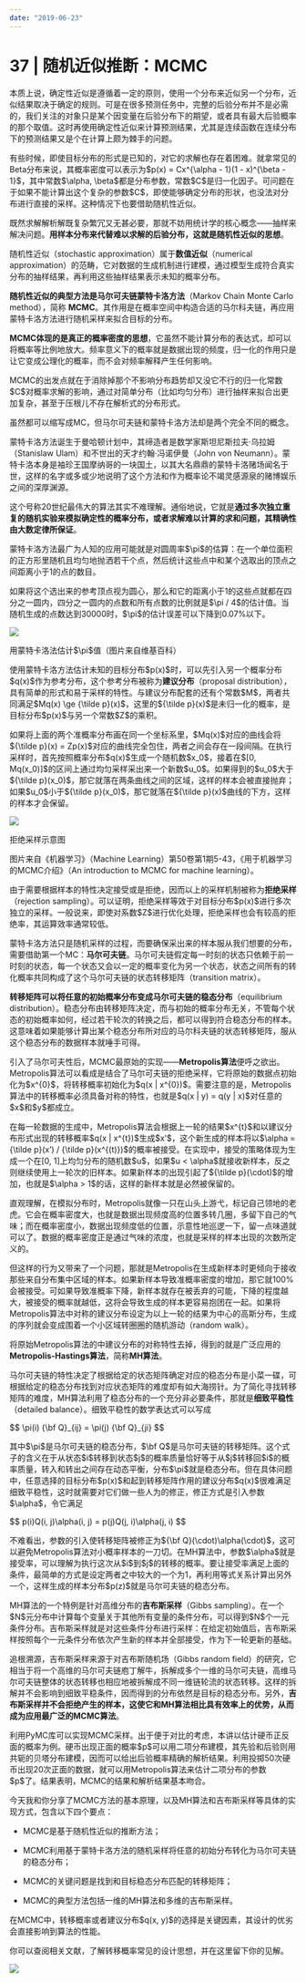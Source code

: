 ```yaml
---
date: "2019-06-23"
---  
```

      
# 37 | 随机近似推断：MCMC
本质上说，确定性近似是遵循着一定的原则，使用一个分布来近似另一个分布，近似结果取决于确定的规则。可是在很多预测任务中，完整的后验分布并不是必需的，我们关注的对象只是某个因变量在后验分布下的期望，或者具有最大后验概率的那个取值。这时再使用确定性近似来计算预测结果，尤其是连续函数在连续分布下的预测结果又是个在计算上颇为棘手的问题。

有些时候，即使目标分布的形式是已知的，对它的求解也存在着困难。就拿常见的Beta分布来说，其概率密度可以表示为\$p\(x\) = Cx\^\{\\alpha \- 1\}\(1 \- x\)\^\{\\beta \- 1\}\$，其中常数\$\\alpha, \\beta\$都是分布参数，常数\$C\$是归一化因子。可问题在于如果不能计算出这个复杂的参数\$C\$，即使能够确定分布的形状，也没法对分布进行直接的采样。这种情况下也要借助随机性近似。

既然求解解析解既复杂繁冗又无甚必要，那就不妨用统计学的核心概念——抽样来解决问题。**用样本分布来代替难以求解的后验分布，这就是随机性近似的思想**。

随机性近似（stochastic approximation）属于**数值近似**（numerical approximation）的范畴，它对数据的生成机制进行建模，通过模型生成符合真实分布的抽样结果，再利用这些抽样结果表示未知的概率分布。

<!-- [[[read_end]]] -->

**随机性近似的典型方法是马尔可夫链蒙特卡洛方法**（Markov Chain Monte Carlo method），简称 **MCMC**。其作用是在概率空间中构造合适的马尔科夫链，再应用蒙特卡洛方法进行随机采样来拟合目标的分布。

**MCMC体现的是真正的概率密度的思想**，它虽然不能计算分布的表达式，却可以将概率等比例地放大。频率意义下的概率就是数据出现的频度，归一化的作用只是让它变成公理化的概率，而不会对频率解释产生任何影响。

MCMC的出发点就在于消除掉那个不影响分布趋势却又没它不行的归一化常数\$C\$对概率求解的影响，通过对简单分布（比如均匀分布）进行抽样来拟合出更加复杂，甚至于压根儿不存在解析式的分布形式。

虽然都可以缩写成MC，但马尔可夫链和蒙特卡洛方法却是两个完全不同的概念。

蒙特卡洛方法诞生于曼哈顿计划中，其缔造者是数学家斯坦尼斯拉夫·乌拉姆（Stanislaw Ulam）和不世出的天才约翰·冯诺伊曼（John von Neumann）。蒙特卡洛本身是袖珍王国摩纳哥的一块国土，以其大名鼎鼎的蒙特卡洛赌场闻名于世，这样的名字或多或少地说明了这个方法和作为概率论不竭灵感源泉的赌博娱乐之间的深厚渊源。

这个号称20世纪最伟大的算法其实不难理解。通俗地说，它就是**通过多次独立重复的随机实验来模拟确定性的概率分布，或者求解难以计算的求和问题，其精确性由大数定律所保证**。

蒙特卡洛方法最广为人知的应用可能就是对圆周率\$\\pi\$的估算：在一个单位面积的正方形里随机且均匀地抛洒若干个点，然后统计这些点中和某个选取出的顶点之间距离小于1的点的数目。

如果将这个选出来的参考顶点视为圆心，那么和它的距离小于1的这些点就都在四分之一圆内，四分之一圆内的点数和所有点数的比例就是\$\\pi / 4\$的估计值。当随机生成的点数达到30000时，\$\\pi\$的估计误差可以下降到0.07\%以下。

![](./httpsstatic001geekbangorgresourceimageeb7aeb0945aa2185df958f4568e58300e77a.gif)

用蒙特卡洛法估计\$\\pi\$值（图片来自维基百科）

使用蒙特卡洛方法估计未知的目标分布\$p\(x\)\$时，可以先引入另一个概率分布\$q\(x\)\$作为参考分布，这个参考分布被称为**建议分布**（proposal distribution），具有简单的形式和易于采样的特性。与建议分布配套的还有个常数\$M\$，两者共同满足\$Mq\(x\) \\ge \{\\tilde p\}\(x\)\$，这里的\$\{\\tilde p\}\(x\)\$是未归一化的概率，是目标分布\$p\(x\)\$与另一个常数\$Z\$的乘积。

如果将上面的两个准概率分布画在同一个坐标系里，\$Mq\(x\)\$对应的曲线会将\$\{\\tilde p\}\(x\) = Zp\(x\)\$对应的曲线完全包住，两者之间会存在一段间隔。在执行采样时，首先按照概率分布\$q\(x\)\$生成一个随机数\$x\_0\$，接着在\$\[0, Mq\(x\_0\)\]\$的区间上通过均匀采样采出来一个新数\$u\_0\$。如果得到的\$u\_0\$大于\$\{\\tilde p\}\(x\_0\)\$，那它就落在两条曲线之间的区域，这样的样本会被直接抛弃；如果\$u\_0\$小于\$\{\\tilde p\}\(x\_0\)\$，那它就落在\$\{\\tilde p\}\(x\)\$曲线的下方，这样的样本才会保留。

![](./httpsstatic001geekbangorgresourceimage34bd34ccdb2c4ff5b1cd36db6c53cee6d3bd.png)

拒绝采样示意图

图片来自《机器学习》（Machine Learning）第50卷第1期5-43，《用于机器学习的MCMC介绍》（An introduction to MCMC for machine learning）。

由于需要根据样本的特性决定接受或是拒绝，因而以上的采样机制被称为**拒绝采样**（rejection sampling）。可以证明，拒绝采样等效于对目标分布\$p\(x\)\$进行多次独立的采样。一般说来，即使对系数\$Z\$进行优化处理，拒绝采样也会有较高的拒绝率，其运算效率通常较低。

蒙特卡洛方法只是随机采样的过程，而要确保采出来的样本服从我们想要的分布，需要借助第一个MC：**马尔可夫链**。马尔可夫链假定每一时刻的状态只依赖于前一时刻的状态，每一个状态又会以一定的概率变化为另一个状态，状态之间所有的转化概率共同构成了这个马尔可夫链的状态转移矩阵（transition matrix）。

**转移矩阵可以将任意的初始概率分布变成马尔可夫链的稳态分布**（equilibrium distribution）。稳态分布由转移矩阵决定，而与初始的概率分布无关，不管每个状态的初始概率如何，经过若干轮次的转换之后，都可以得到符合稳态分布的样本。这意味着如果能够计算出某个稳态分布所对应的马尔科夫链的状态转移矩阵，服从这个稳态分布的数据样本就唾手可得。

引入了马尔可夫性后，MCMC最原始的实现——**Metropolis算法**便呼之欲出。Metropolis算法可以看成是结合了马尔可夫链的拒绝采样，它将原始的数据点初始化为\$x\^\{0\}\$，将转移概率初始化为\$q\(x | x\^\{0\}\)\$。需要注意的是，Metropolis算法中的转移概率必须具备对称的特性，也就是\$q\(x | y\) = q\(y | x\)\$对任意的\$x\$和\$y\$都成立。

在每一轮数据的生成中，Metropolis算法会根据上一轮的结果\$x\^\{t\}\$和以建议分布形式出现的转移概率\$q\(x | x\^\{t\}\)\$生成\$x’\$，这个新生成的样本将以\$\\alpha = \{\\tilde p\}\(x’\) / \{\\tilde p\}\(x\^\{\(t\)\}\)\$的概率被接受。在实现中，接受的策略体现为生成一个在\[0, 1\]上均匀分布的随机数\$u\$，如果\$u \< \\alpha\$就接收新样本，反之则继续使用上一轮次的旧样本。如果新样本的出现引起了\$\{\\tilde p\}\(\\cdot\)\$的增加，也就是\$\\alpha > 1\$的话，这样的新样本就是必然被保留的。

直观理解，在模拟分布时，Metropolis就像一只在山头上游弋，标记自己领地的老虎。它会在概率密度大，也就是数据出现频度高的位置多转几圈，多留下自己的气味；而在概率密度小，数据出现频度低的位置，示意性地巡逻一下，留一点味道就可以了。数据的概率密度正是通过气味的浓度，也就是采样的样本出现的次数所定义的。

但这样的行为又带来了一个问题，那就是Metropolis在生成新样本时更倾向于接收那些来自分布集中区域的样本。如果新样本导致准概率密度的增加，那它就100\%会被接受。可如果导致准概率下降，新样本就存在被丢弃的可能，下降的程度越大，被接受的概率就越低，这将会导致生成的样本更容易抱团在一起。如果将Metropolis算法中对称的建议分布设定为以上一轮的结果为中心的高斯分布，生成的序列就会变成围着一个小区域转圈圈的随机游动（random walk）。

将原始Metropolis算法的中建议分布的对称特性去掉，得到的就是广泛应用的**Metropolis-Hastings算法**，简称**MH算法**。

马尔可夫链的特性决定了根据给定的状态矩阵确定对应的稳态分布是小菜一碟，可根据给定的稳态分布找到对应状态矩阵的难度却有如大海捞针。为了简化寻找转移矩阵的难度，MH算法利用了稳态分布的一个充分非必要条件，那就是**细致平稳性**（detailed balance）。细致平稳性的数学表达式可以写成

\$\$ \\pi\(i\) \{\\bf Q\}\_\{ij\} = \\pi\(j\) \{\\bf Q\}\_\{ji\} \$\$

其中\$\\pi\$是马尔可夫链的稳态分布，\$\\bf Q\$是马尔可夫链的转移矩阵。这个式子的含义在于从状态\$i\$转移到状态\$j\$的概率质量恰好等于从\$j\$转移回\$i\$的概率质量，转入和转出之间存在动态平衡，分布\$\\pi\$就是稳态分布。但在具体问题中，任意选择的目标分布\$p\(x\)\$和起到转移矩阵作用的建议分布\$q\(x\)\$很难满足细致平稳性，这时就需要对它们做一些人为的修正，修正方式是引入参数\$\\alpha\$，令它满足

\$\$ p\(i\)Q\(i, j\)\\alpha\(i, j\) = p\(j\)Q\(j, i\)\\alpha\(j, i\) \$\$

不难看出，参数的引入使转移矩阵被修正为\$\{\\bf Q\}\(\\cdot\)\\alpha\(\\cdot\)\$，这可以避免Metropolis算法对小概率样本的一刀切。在MH算法中，参数\$\\alpha\$就是接受率，可以理解为执行这次从\$i\$到\$j\$的转移的概率。要让接受率满足上面的条件，最简单的方式是设定两者之中较大的一个为1，再利用等式关系计算出另外一个，这样生成的样本分布\$p\(z\)\$就是马尔可夫链的稳态分布。

MH算法的一个特例是针对高维分布的**吉布斯采样**（Gibbs sampling）。在一个\$N\$元分布中计算每个变量关于其他所有变量的条件分布，可以得到\$N\$个一元条件分布。吉布斯采样就是对这些条件分布进行采样：在给定初始值后，吉布斯采样按照每个一元条件分布依次产生新的样本并全部接受，作为下一轮更新的基础。

追根溯源，吉布斯采样来源于对吉布斯随机场（Gibbs random field）的研究，它相当于将一个高维的马尔可夫链庖丁解牛，拆解成多个一维的马尔可夫链，高维马尔可夫链整体的状态转移也相应地被拆解成不同一维链轮流的状态转移。这样的拆解并不会影响到细致平稳条件，因而得到的分布依然是目标的稳态分布。另外，**吉布斯采样并不会拒绝产生的样本，这使它和MH算法相比具有效率上的优势，从而成为应用最广泛的MCMC算法**。

利用PyMC库可以实现MCMC采样。出于便于对比的考虑，本讲以估计硬币正反面的概率为例。硬币出现正面的概率\$p\$可以用二项分布建模，其先验和后验则用共轭的贝塔分布建模，因而可以给出后验概率精确的解析结果。利用投掷50次硬币出现20次正面的数据，就可以用Metropolis算法来估计二项分布的参数\$p\$了。结果表明，MCMC的结果和解析结果基本吻合。

今天我和你分享了MCMC方法的基本原理，以及MH算法和吉布斯采样等具体的实现方式，包含以下四个要点：

* MCMC是基于随机性近似的推断方法；

* MCMC利用基于蒙特卡洛方法的随机采样将任意的初始分布转化为马尔可夫链的稳态分布；

* MCMC的关键问题是找到和目标稳态分布匹配的转移矩阵；

* MCMC的典型方法包括一维的MH算法和多维的吉布斯采样。

在MCMC中，转移概率或者建议分布\$q\(x, y\)\$的选择是关键因素，其设计的优劣会直接影响到算法的性能。

你可以查阅相关文献，了解转移概率常见的设计思想，并在这里留下你的见解。

![](./httpsstatic001geekbangorgresourceimageb695b6a23dde9947f887513575d2a35c4795.jpg)